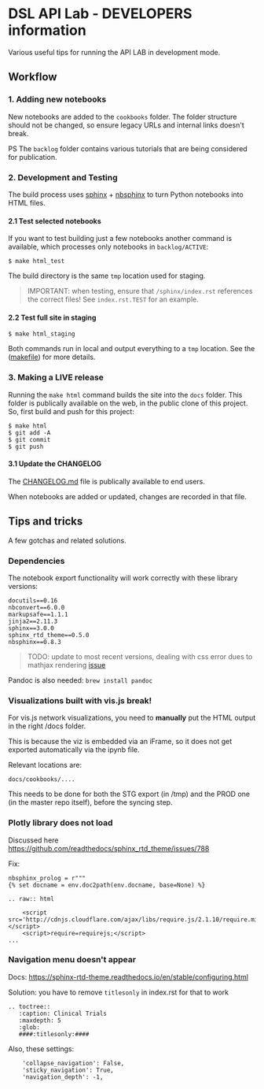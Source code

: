 # DSL API Lab - DEVELOPERS information

Various useful tips for running the API LAB in development mode.

## Workflow

### 1. Adding new notebooks

New notebooks are added to the `cookbooks` folder. The folder structure should not be changed, so ensure legacy URLs and internal links doesn't break. 

PS The `backlog` folder contains various tutorials that are being considered for publication.

### 2. Development and Testing

The build process uses [sphinx](http://www.sphinx-doc.org/en/master/config) + [nbsphinx](https://nbsphinx.readthedocs.io/en/0.8.7/) to turn Python notebooks into HTML files. 

#### 2.1 Test selected notebooks

If you want to test building just a few notebooks another command is available, which processes only notebooks in `backlog/ACTIVE`:  

```
$ make html_test
```

The build directory is the same `tmp` location used for staging. 

> IMPORTANT: when testing, ensure that `/sphinx/index.rst` references the correct files! See `index.rst.TEST` for an example.

#### 2.2 Test full site in staging

```
$ make html_staging 
```

Both commands run in local and output everything to a `tmp` location. See the ([makefile](https://github.com/digital-science/dsl-api-lab-master/blob/master/Makefile)) for more details. 


### 3. Making a LIVE release

Running the `make html` command builds the site into the `docs` folder. This folder is publically available on the web, in the public clone of this project. So, first build and push for this project: 

```
$ make html 
$ git add -A
$ git commit
$ git push
```

#### 3.1 Update the CHANGELOG

The [CHANGELOG.md](CHANGELOG.md) file is publically available to end users. 

When notebooks are added or updated, changes are recorded in that file. 


## Tips and tricks

A few gotchas and related solutions.

### Dependencies

The notebook export functionality will work correctly with these library versions:

```
docutils==0.16 
nbconvert==6.0.0
markupsafe==1.1.1 
jinja2==2.11.3
sphinx==3.0.0 
sphinx_rtd_theme==0.5.0 
nbsphinx==0.8.3 
```

> TODO: update to most recent versions, dealing with css error dues to mathjax rendering [issue](https://github.com/spatialaudio/nbsphinx/issues/572#issuecomment-853389268) 

Pandoc is also needed: `brew install pandoc`


### Visualizations built with vis.js break!

For vis.js network visualizations, you need to **manually** put the HTML output in the right /docs folder. 

This is because the viz is embedded via an iFrame, so it does not get exported automatically via the ipynb file.

Relevant locations are:

```
docs/cookbooks/....
```

This needs to be done for both the STG export (in /tmp) and the PROD one (in the master repo itself), before the syncing step.


### Plotly library does not load

Discussed here  https://github.com/readthedocs/sphinx_rtd_theme/issues/788

Fix:

```
nbsphinx_prolog = r"""
{% set docname = env.doc2path(env.docname, base=None) %}

.. raw:: html

    <script src='http://cdnjs.cloudflare.com/ajax/libs/require.js/2.1.10/require.min.js'></script>
    <script>require=requirejs;</script>
...
```



### Navigation menu doesn't appear

Docs: https://sphinx-rtd-theme.readthedocs.io/en/stable/configuring.html

Solution: you have to remove `titlesonly` in index.rst for that to work

```
.. toctree::
   :caption: Clinical Trials 
   :maxdepth: 5
   :glob:
   ####:titlesonly:####
```

Also, these settings:

```
    'collapse_navigation': False,
    'sticky_navigation': True,
    'navigation_depth': -1,
```

